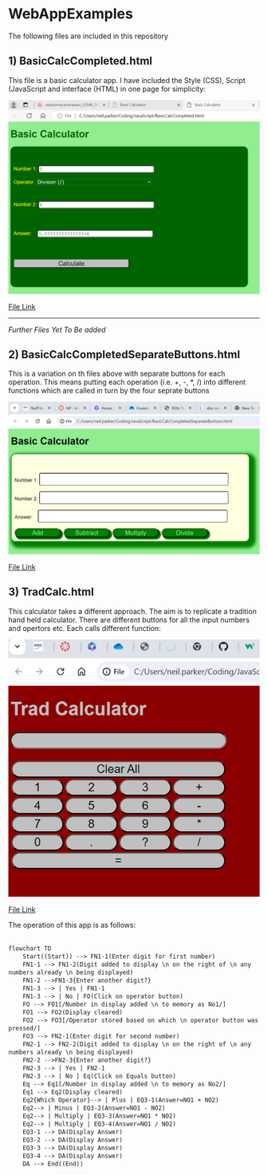 # WebAppExamples

The following files are included in this repository

## 1) BasicCalcCompleted.html

This file is a basic calculator app. I have included the Style (CSS), Script (JavaScript 
and interface (HTML) in one page for simplicity:

<img src="https://github.com/NeilParkerBSDC/WebAppExamples/blob/main/BasicCalculator.png" alt="Basic Calculator screenshot" width=600>


[File Link](https://github.com/NeilParkerBSDC/WebAppExamples/blob/main/BasicCalcCompleted.html)

* * *
*Further Files Yet To Be added*

## 2) BasicCalcCompletedSeparateButtons.html

This is a variation on th files above with separate buttons for each operation. This means putting each operation (i.e. +, -, *, /) into different functions which are called in turn by the four seprate buttons

<img src="https://github.com/NeilParkerBSDC/WebAppExamples/blob/main/BasicCalculatorSeparateButtons.png" alt="Basic Calculator with separate operator buttons" width=600>

[File Link](https://github.com/NeilParkerBSDC/WebAppExamples/blob/main/BasicCalcCompletedSeparateButtons.html)

## 3) TradCalc.html

This calculator takes a different approach. The aim is to replicate a tradition hand held calculator. There are different buttons for all the input numbers and opertors etc. Each calls different function:

<img src="https://github.com/NeilParkerBSDC/WebAppExamples/blob/main/TradCalc.png" alt="An emulation of a tradition hand held calculator" width=600>

[File Link](https://github.com/NeilParkerBSDC/WebAppExamples/blob/main/TradCalc.html)

The operation of this app is as follows:

```mermaid

flowchart TD
    Start((Start)) --> FN1-1(Enter digit for first number)
    FN1-1 --> FN1-2(Digit added to display \n on the right of \n any numbers already \n being displayed)
    FN1-2 -->FN1-3{Enter another digit?}
    FN1-3 --> | Yes | FN1-1
    FN1-3 --> | No | FO(Click on operator button)
    FO --> FO1[/Number in display added \n to memory as No1/]
    FO1 --> FO2(Display cleared)
    FO2 --> FO3[/Operator stored based on which \n operator button was pressed/]
    FO3 --> FN2-1(Enter digit for second number)
    FN2-1 --> FN2-2(Digit added to display \n on the right of \n any numbers already \n being displayed)
    FN2-2 -->FN2-3{Enter another digit?}
    FN2-3 --> | Yes | FN2-1
    FN2-3 --> | No | Eq(Click on Equals button)
    Eq --> Eq1[/Number in display added \n to memory as No2/]
    Eq1 --> Eq2(Display cleared)
    Eq2{Which Operator}--> | Plus | EQ3-1(Answer=NO1 + NO2)
    Eq2--> | Minus | EQ3-2(Answer=NO1 - NO2)
    Eq2--> | Multiply | EQ3-3(Answer=NO1 * NO2)
    Eq2--> | Multiply | EQ3-4(Answer=NO1 / NO2)
    EQ3-1 --> DA(Display Answer)
    EQ3-2 --> DA(Display Answer)
    EQ3-3 --> DA(Display Answer)
    EQ3-4 --> DA(Display Answer)
    DA --> End((End))

```



